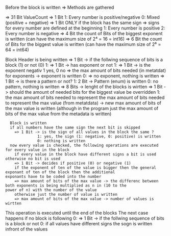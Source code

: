 Before the block is written => Methods are gathered

  => 31 Bit ValueCount
  => 1 Bit  1: Every number is positive/negative
            0: Mixed (positive + negative)
  => 1 Bit ONLY if the block has the same sign => signs for every number are defined at the beginning
            1: Every number is positive
            2: Every number is negative
  => 4 Bit the count of Bits of the biggest exponent is written (can have the maximum size of 2⁴ = 16 = int16)
  => 6 Bit the count of Bits for the biggest value is written (can have the maximum size of 2⁶ = 64 = int64)

Block Header is being written
  => 1 Bit -> if the follwing sequence of bits is a block (1) or not (0)
     1:  => 1 Bit -> has exponent or not
                  1: => 1 Bit -> is the exponent negativ 1 yes, 0 no
                     => the max amount of bits needed (in metatdat) for exponents -> exponent is written 
                  0: => no exponent, nothing is written
        => 1 Bit -> is there a pattern or not? 
                  1: 2 Bit -> Pattern (enum) is written 
                  0: no pattern, nothing is written
        => 8 Bits -> lenght of the blocks is wirtten 
        => 1 Bit -> should the amount of needed bits for the biggest value be overridden
                  1: the max amount of bits needed to represent the max amount of bits needed to represent the max value                          (from metatdata) -> new max amount of bits of the max value is written (although in the program just the                      max amount of bits of the max value from the metadata is written)

      Block is written
      if all numbers have the same sign the next bit is skipped 
        => 1 Bit -> is the sign of all values in the block the same ?
                  1: yes, the sign (1: negative, 0: positive) is written
                  0: nothing is written
      now every value is checked, the following operations are executed for every value in the block 
        if every value in the block have different signs a bit is used otherwise no bit is used 
        => 1 Bit -> decides if positive (0) or negative (1)
        if the exponent of ten of the value is bigger then the general exponant of ten of the block then the additional               exponants have to be coded into the number
        => max amount of bits of the max value -> the differenc between both exponents is being multiplied as n in (10 to the                                                   power of n) with the number of the value
        otherwise just the number of value is written
        => max amount of bits of the max value -> number of values is wirtten
  
This operation is executed until the end of the blocks 
The next case happens if no block is following 
     0:   => 1 Bit -> if the follwing sequence of bits is a block or not 
                  0: if all values have different signs the sogn is written infront of the values 
  
  
  
  
  
  
  
  
  
